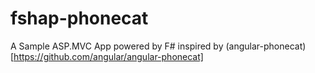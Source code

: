 fshap-phonecat
==============

A Sample ASP.MVC App powered by F# inspired by (angular-phonecat)[https://github.com/angular/angular-phonecat]
